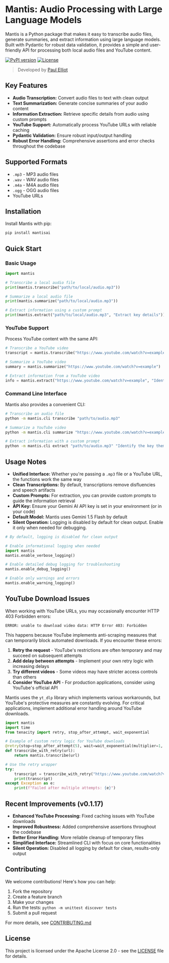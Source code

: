 # Mantis: Audio Processing with Large Language Models

Mantis is a Python package that makes it easy to transcribe audio files, generate summaries, and extract information using large language models. Built with Pydantic for robust data validation, it provides a simple and user-friendly API for processing both local audio files and YouTube content.

[![PyPI version](https://badge.fury.io/py/mantisai.svg)](https://badge.fury.io/py/mantisai)
[![License](https://img.shields.io/badge/License-Apache%202.0-blue.svg)](https://opensource.org/licenses/Apache-2.0)

> Developed by [Paul Elliot](mailto:paul@paulelliot.co)

## Key Features

- **Audio Transcription:** Convert audio files to text with clean output
- **Text Summarization:** Generate concise summaries of your audio content
- **Information Extraction:** Retrieve specific details from audio using custom prompts
- **YouTube Support:** Automatically process YouTube URLs with reliable caching
- **Pydantic Validation:** Ensure robust input/output handling
- **Robust Error Handling:** Comprehensive assertions and error checks throughout the codebase

## Supported Formats

- `.mp3` - MP3 audio files
- `.wav` - WAV audio files
- `.m4a` - M4A audio files
- `.ogg` - OGG audio files
- YouTube URLs

## Installation

Install Mantis with pip:

```bash
pip install mantisai
```

## Quick Start

### Basic Usage

```python
import mantis

# Transcribe a local audio file
print(mantis.transcribe("path/to/local/audio.mp3"))

# Summarize a local audio file
print(mantis.summarize("path/to/local/audio.mp3"))

# Extract information using a custom prompt
print(mantis.extract("path/to/local/audio.mp3", "Extract key details"))
```

### YouTube Support

Process YouTube content with the same API:

```python
# Transcribe a YouTube video
transcript = mantis.transcribe("https://www.youtube.com/watch?v=example")

# Summarize a YouTube video
summary = mantis.summarize("https://www.youtube.com/watch?v=example")

# Extract information from a YouTube video
info = mantis.extract("https://www.youtube.com/watch?v=example", "Identify the key themes")
```

### Command Line Interface

Mantis also provides a convenient CLI:

```bash
# Transcribe an audio file
python -m mantis.cli transcribe "path/to/audio.mp3"

# Summarize a YouTube video
python -m mantis.cli summarize "https://www.youtube.com/watch?v=example"

# Extract information with a custom prompt
python -m mantis.cli extract "path/to/audio.mp3" "Identify the key themes"
```

## Usage Notes

- **Unified Interface:** Whether you're passing a `.mp3` file or a YouTube URL, the functions work the same way
- **Clean Transcriptions:** By default, transcriptions remove disfluencies and speech artifacts
- **Custom Prompts:** For extraction, you can provide custom prompts to guide the information retrieval
- **API Key:** Ensure your Gemini AI API key is set in your environment (or in your code)
- **Default Model:** Mantis uses Gemini 1.5 Flash by default
- **Silent Operation:** Logging is disabled by default for clean output. Enable it only when needed for debugging.

```python
# By default, logging is disabled for clean output

# Enable informational logging when needed
import mantis
mantis.enable_verbose_logging()

# Enable detailed debug logging for troubleshooting
mantis.enable_debug_logging()

# Enable only warnings and errors
mantis.enable_warning_logging()
```

## YouTube Download Issues

When working with YouTube URLs, you may occasionally encounter HTTP 403 Forbidden errors:

```
ERROR: unable to download video data: HTTP Error 403: Forbidden
```

This happens because YouTube implements anti-scraping measures that can temporarily block automated downloads. If you encounter these errors:

1. **Retry the request** - YouTube's restrictions are often temporary and may succeed on subsequent attempts
2. **Add delay between attempts** - Implement your own retry logic with increasing delays
3. **Try different videos** - Some videos may have stricter access controls than others
4. **Consider YouTube API** - For production applications, consider using YouTube's official API

Mantis uses the `yt_dlp` library which implements various workarounds, but YouTube's protective measures are constantly evolving. For critical applications, implement additional error handling around YouTube downloads.

```python
import mantis
import time
from tenacity import retry, stop_after_attempt, wait_exponential

# Example of custom retry logic for YouTube downloads
@retry(stop=stop_after_attempt(5), wait=wait_exponential(multiplier=1, min=4, max=60))
def transcribe_with_retry(url):
    return mantis.transcribe(url)

# Use the retry wrapper
try:
    transcript = transcribe_with_retry("https://www.youtube.com/watch?v=example")
    print(transcript)
except Exception as e:
    print(f"Failed after multiple attempts: {e}")
```

## Recent Improvements (v0.1.17)

- **Enhanced YouTube Processing:** Fixed caching issues with YouTube downloads
- **Improved Robustness:** Added comprehensive assertions throughout the codebase
- **Better Error Handling:** More reliable cleanup of temporary files
- **Simplified Interface:** Streamlined CLI with focus on core functionalities
- **Silent Operation:** Disabled all logging by default for clean, results-only output

## Contributing

We welcome contributions! Here's how you can help:

1. Fork the repository
2. Create a feature branch
3. Make your changes
4. Run the tests: `python -m unittest discover tests`
5. Submit a pull request

For more details, see [CONTRIBUTING.md](CONTRIBUTING.md)

## License

This project is licensed under the Apache License 2.0 - see the [LICENSE](LICENSE) file for details.


